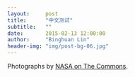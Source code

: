 ```yaml
---
layout:     post
title:      "中文测试"
subtitle:   ""
date:       2015-02-13 12:00:00
author:     "Binghuan Lin"
header-img: "img/post-bg-06.jpg"
---
```


<p>Photographs by <a href="https://www.flickr.com/photos/nasacommons/">NASA on The Commons</a>.</p>